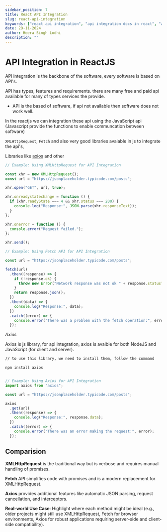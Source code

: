 ```yaml
---
sidebar_position: 7
title: React API Integration
slug: react-api-integration
keywords: ["react api integration", "api integration docs in react", "api integration in react"]
date: 29-11-2024
author: Heera Singh Lodhi
description: ""
---
```


# API Integration in ReactJS

API integration is the backbone of the software, every software is based on API's.

API has types, features and requirements. there are many free and paid api available for many of types services the provide.

- API is the based of software, if api not available then software does not work well.

In the reactjs we can integration these api using the JavaScript api (Javascript provide the functions to enable communcation between software)

`XMLHttpRequest`, `Fetch` and also very good libraries avaiable in js to integrate the api's,

Libraries like [axios](https://www.npmjs.com/package/axios) and other

```jsx title="XMLHttpRequest.js"
// Example: Using XMLHttpRequest for API Integration

const xhr = new XMLHttpRequest();
const url = "https://jsonplaceholder.typicode.com/posts";

xhr.open("GET", url, true);

xhr.onreadystatechange = function () {
  if (xhr.readyState === 4 && xhr.status === 200) {
    console.log("Response:", JSON.parse(xhr.responseText));
  }
};

xhr.onerror = function () {
  console.error("Request failed.");
};

xhr.send();
```

```js title="Fetch.js"
// Example: Using Fetch API for API Integration

const url = "https://jsonplaceholder.typicode.com/posts";

fetch(url)
  .then((response) => {
    if (!response.ok) {
      throw new Error("Network response was not ok " + response.statusText);
    }
    return response.json();
  })
  .then((data) => {
    console.log("Response:", data);
  })
  .catch((error) => {
    console.error("There was a problem with the fetch operation:", error);
  });
```

_Axios_

Axios is js library, for api integration, axios is avaible for both NodeJS and JavaScript (for client and server).

```sh title="bash.exe"
// to use this library, we need to install them, follow the command

npm install axios
```

```js title="fetch.js"

// Example: Using Axios for API Integration
import axios from "axios";

const url = "https://jsonplaceholder.typicode.com/posts";

axios
  .get(url)
  .then((response) => {
    console.log("Response:", response.data);
  })
  .catch((error) => {
    console.error("There was an error making the request:", error);
  });
```

## Comparision

**XMLHttpRequest** is the traditional way but is verbose and requires manual handling of promises.

**Fetch** API simplifies code with promises and is a modern replacement for XMLHttpRequest.

**Axios** provides additional features like automatic JSON parsing, request cancellation, and interceptors.

**Real-world Use Case**: Highlight where each method might be ideal (e.g., older projects might still use XMLHttpRequest, Fetch for browser environments, Axios for robust applications requiring server-side and client-side compatibility).
